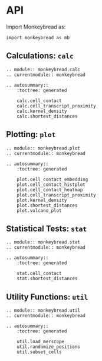 # API

Import Monkeybread as:

```
import monkeybread as mb
```

## Calculations: `calc`

```{eval-rst}
.. module:: monkeybread.calc
.. currentmodule:: monkeybread

.. autosummary::
    :toctree: generated

    calc.cell_contact
    calc.cell_transcript_proximity
    calc.kernel_density
    calc.shortest_distances
```

## Plotting: `plot`

```{eval-rst}
.. module:: monkeybread.plot
.. currentmodule:: monkeybread

.. autosummary::
    :toctree: generated

    plot.cell_contact_embedding
    plot.cell_contact_histplot
    plot.cell_contact_heatmap
    plot.cell_transcript_proximity
    plot.kernel_density
    plot.shortest_distances
    plot.volcano_plot
```

## Statistical Tests: `stat`

```{eval-rst}
.. module:: monkeybread.stat
.. currentmodule:: monkeybread

.. autosummary::
    :toctree: generated

    stat.cell_contact
    stat.shortest_distances
```

## Utility Functions: `util`

```{eval-rst}
.. module:: monkeybread.util
.. currentmodule:: monkeybread

.. autosummary::
    :toctree: generated

    util.load_merscope
    util.randomize_positions
    util.subset_cells
```
